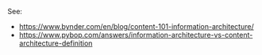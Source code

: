 See:
- https://www.bynder.com/en/blog/content-101-information-architecture/
- https://www.pybop.com/answers/information-architecture-vs-content-architecture-definition